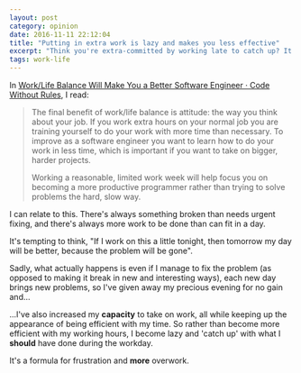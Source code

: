 ```yaml
---
layout: post
category: opinion
date: 2016-11-11 22:12:04
title: "Putting in extra work is lazy and makes you less effective"
excerpt: "Think you're extra-committed by working late to catch up? It's actually self-sabotage"
tags: work-life
---
```


In [Work/Life Balance Will Make You a Better Software Engineer · Code Without Rules](https://codewithoutrules.com/2016/11/10/work-life-balance-software-engineer/), I read:


> The final benefit of work/life balance is attitude: the way you think about your job. If you work extra hours on your normal job you are training yourself to do your work with more time than necessary. To improve as a software engineer you want to learn how to do your work in less time, which is important if you want to take on bigger, harder projects.
> 
> Working a reasonable, limited work week will help focus you on becoming a more productive programmer rather than trying to solve problems the hard, slow way.

I can relate to this. There's always something broken than needs urgent fixing, and there's always more work to be done than can fit in a day.

It's tempting to think, "If I work on this a little tonight, then tomorrow my day will be better, because the problem will be gone". 

Sadly, what actually happens is even if I manage to fix the problem (as opposed to making it break in new and interesting ways), each new day brings new problems, so I've given away my precious evening for no gain and...

...I've also increased my __capacity__ to take on work, all while keeping up the appearance of being efficient with my time. So rather than become more efficient with my working hours, I become lazy and 'catch up' with what I __should__ have done during the workday.

It's a formula for frustration and __more__ overwork.